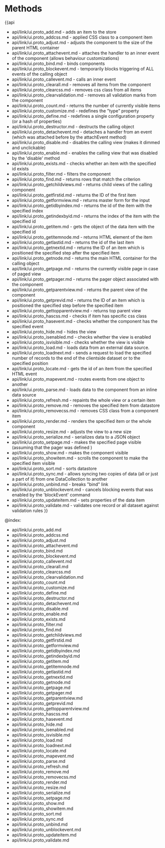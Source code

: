 Methods
=======

{{api
- api/link/ui.proto_add.md - adds an item to the store
- api/link/ui.proto_addcss.md - applied CSS class to a component item
- api/link/ui.proto_adjust.md - adjusts the component to the size of the parent HTML container
- api/link/ui.proto_attachevent.md - attaches the handler to an inner event of the component (allows behaviour customizations)
- api/link/ui.proto_bind.md - binds components
- api/link/ui.proto_blockevent.md - temporarily blocks triggering of ALL events of the calling object
- api/link/ui.proto_callevent.md - calls an inner event
- api/link/ui.proto_clearall.md - removes all items from the component
- api/link/ui.proto_clearcss.md - removes css class from all items
- api/link/ui.proto_clearvalidation.md - removes all validation marks from the component
- api/link/ui.proto_count.md - returns the number of currently visible items
- api/link/ui.proto_customize.md - redefines the "type" property
- api/link/ui.proto_define.md - redefines a single configuration property (or a hash of properties)
- api/link/ui.proto_destructor.md - destructs the calling object
- api/link/ui.proto_detachevent.md - detaches a handler from an event (which was attached before by the attachEvent method)
- api/link/ui.proto_disable.md - disables the calling view (makes it dimmed and unclickable)
- api/link/ui.proto_enable.md - enables the calling view that was disabled by the 'disable' method
- api/link/ui.proto_exists.md - checks whether an item with the specified id exists
- api/link/ui.proto_filter.md - filters the component
- api/link/ui.proto_find.md - returns rows that match the criterion
- api/link/ui.proto_getchildviews.md - returns child views of the calling component
- api/link/ui.proto_getfirstid.md - returns the ID of the first item
- api/link/ui.proto_getformview.md - returns master form for the input
- api/link/ui.proto_getidbyindex.md - returns the id of the item with the specified index
- api/link/ui.proto_getindexbyid.md - returns the index of the item with the specified id
- api/link/ui.proto_getitem.md - gets the object of the data item with the specified id
- api/link/ui.proto_getitemnode.md - returns HTML element of the item
- api/link/ui.proto_getlastid.md - returns the id of the last item
- api/link/ui.proto_getnextid.md - returns the ID of an item which is positioned the specified step after the specified item
- api/link/ui.proto_getnode.md - returns the main HTML container for the calling object
- api/link/ui.proto_getpage.md - returns the currently visible page in case of paged view
- api/link/ui.proto_getpager.md - returns the pager object associated with the component
- api/link/ui.proto_getparentview.md - returns the parent view of the component
- api/link/ui.proto_getprevid.md - returns the ID of an item which is positioned the specified step before the specified item
- api/link/ui.proto_gettopparentview.md - returns top parent view
- api/link/ui.proto_hascss.md - checks if item has specific css class
- api/link/ui.proto_hasevent.md - checks whether the component has the specified event
- api/link/ui.proto_hide.md - hides the view
- api/link/ui.proto_isenabled.md - checks whether the view is enabled
- api/link/ui.proto_isvisible.md - checks whether the view is visible
- api/link/ui.proto_load.md - loads data from an external data source.
- api/link/ui.proto_loadnext.md - sends a request to load the specified number of records to the end of the clientside dataset or to the specified position
- api/link/ui.proto_locate.md - gets the id of an item from the specified HTML event
- api/link/ui.proto_mapevent.md - routes events from one object to another
- api/link/ui.proto_parse.md - loads data to the component from an inline data source
- api/link/ui.proto_refresh.md - repaints the whole view or a certain item
- api/link/ui.proto_remove.md - removes the specified item from datastore
- api/link/ui.proto_removecss.md - removes CSS class from a component item
- api/link/ui.proto_render.md - renders the specified item or the whole component
- api/link/ui.proto_resize.md - adjusts the view to a new size
- api/link/ui.proto_serialize.md - serializes data to a JSON object
- api/link/ui.proto_setpage.md - makes the specified page visible (assuming that the pager was defined )
- api/link/ui.proto_show.md - makes the component visible
- api/link/ui.proto_showitem.md - scrolls the component to make the specified item visible
- api/link/ui.proto_sort.md - sorts datastore
- api/link/ui.proto_sync.md - allows syncing two copies of data (all or just a part of it) from one DataCollection to another
- api/link/ui.proto_unbind.md - breaks "bind" link
- api/link/ui.proto_unblockevent.md - cancels blocking events that was enabled by the 'blockEvent' command
- api/link/ui.proto_updateitem.md - sets properties of the data item
- api/link/ui.proto_validate.md - validates one record or all dataset against validation rules
}}

@index:
- api/link/ui.proto_add.md
- api/link/ui.proto_addcss.md
- api/link/ui.proto_adjust.md
- api/link/ui.proto_attachevent.md
- api/link/ui.proto_bind.md
- api/link/ui.proto_blockevent.md
- api/link/ui.proto_callevent.md
- api/link/ui.proto_clearall.md
- api/link/ui.proto_clearcss.md
- api/link/ui.proto_clearvalidation.md
- api/link/ui.proto_count.md
- api/link/ui.proto_customize.md
- api/link/ui.proto_define.md
- api/link/ui.proto_destructor.md
- api/link/ui.proto_detachevent.md
- api/link/ui.proto_disable.md
- api/link/ui.proto_enable.md
- api/link/ui.proto_exists.md
- api/link/ui.proto_filter.md
- api/link/ui.proto_find.md
- api/link/ui.proto_getchildviews.md
- api/link/ui.proto_getfirstid.md
- api/link/ui.proto_getformview.md
- api/link/ui.proto_getidbyindex.md
- api/link/ui.proto_getindexbyid.md
- api/link/ui.proto_getitem.md
- api/link/ui.proto_getitemnode.md
- api/link/ui.proto_getlastid.md
- api/link/ui.proto_getnextid.md
- api/link/ui.proto_getnode.md
- api/link/ui.proto_getpage.md
- api/link/ui.proto_getpager.md
- api/link/ui.proto_getparentview.md
- api/link/ui.proto_getprevid.md
- api/link/ui.proto_gettopparentview.md
- api/link/ui.proto_hascss.md
- api/link/ui.proto_hasevent.md
- api/link/ui.proto_hide.md
- api/link/ui.proto_isenabled.md
- api/link/ui.proto_isvisible.md
- api/link/ui.proto_load.md
- api/link/ui.proto_loadnext.md
- api/link/ui.proto_locate.md
- api/link/ui.proto_mapevent.md
- api/link/ui.proto_parse.md
- api/link/ui.proto_refresh.md
- api/link/ui.proto_remove.md
- api/link/ui.proto_removecss.md
- api/link/ui.proto_render.md
- api/link/ui.proto_resize.md
- api/link/ui.proto_serialize.md
- api/link/ui.proto_setpage.md
- api/link/ui.proto_show.md
- api/link/ui.proto_showitem.md
- api/link/ui.proto_sort.md
- api/link/ui.proto_sync.md
- api/link/ui.proto_unbind.md
- api/link/ui.proto_unblockevent.md
- api/link/ui.proto_updateitem.md
- api/link/ui.proto_validate.md


